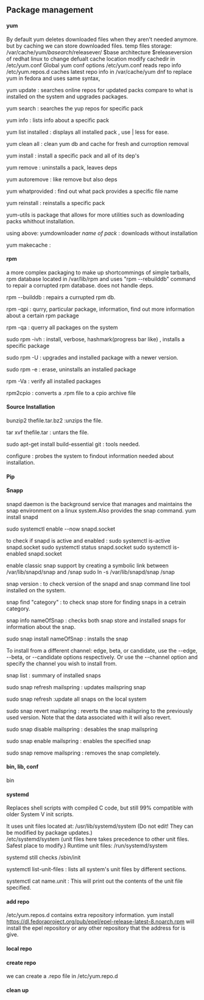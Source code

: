 
## Package management

#### yum
By default yum deletes downloaded files when they aren't needed anymore. but by caching we can store downloaded files.
temp files storage: /var/cache/yum/$basearch/$releasever/ $base architecture  $releaseversion of redhat linux
to change defualt cache location modify cachedir in /etc/yum.conf
Global yum conf options /etc/yum.conf
reads repo info /etc/yum.repos.d
caches latest repo info in /var/cache/yum
dnf to replace yum in fedora and uses same syntax,

yum update : searches online repos for updated packs compare to what is installed on the system and upgrades packages.

yum search : searches the yup repos for specific pack

yum info : lists info about a specific pack

yum list installed : displays all installed pack , use | less for ease.

yum clean all : clean yum db and cache for fresh and curroption removal

yum install : install a specific pack and all of its dep's

yum remove : uninstalls a pack, leaves deps

yum autoremove : like remove but also deps

yum whatprovided : find out what pack provides a specific file name

yum reinstall : reinstalls a specific pack

yum-utils is package that allows for more utilities such as downloading packs whithout installation.

using above: yumdownloader *name of pack* : downloads without installation

yum makecache : 


#### rpm
a more complex packaging to make up shortcommings of simple tarballs,
rpm database located in /var/lib/rpm and uses "rpm --rebuilddb" command to repair a corrupted rpm database.
does not handle deps.

rpm --builddb : repairs a currupted rpm db.

rpm -qpi : qurry, particular package, information, find out more information about a certain rpm package

rpm -qa : querry all packages on the system

sudo rpm -ivh : install, verbose, hashmark(progress bar like) , installs a specific package

sudo rpm -U : upgrades and installed package with a newer version.

sudo rpm -e : erase, uninstalls an installed package

rpm -Va : verify all installed packages

rpm2cpio : converts a .rpm file to a cpio archive file

#### Source Installation

bunzip2 thefile.tar.bz2 :unzips the file.

tar xvf thefile.tar : untars the file.

sudo apt-get install build-essential git : tools needed.

configure : probes the system to findout information needed about installation.




#### Pip

#### Snapp
snapd daemon is the background service that manages and maintains the snap environment on a linux system.Also provides the snap command.
yum install snapd

sudo systemctl enable --now snapd.socket

to check if snapd is active and enabled :
sudo systemctl is-active snapd.socket
sudo systemctl status snapd.socket
sudo systemctl is-enabled snapd.socket

enable classic snap support by creating a symbolic link between /var/lib/snapd/snap and /snap 
sudo ln -s /var/lib/snapd/snap /snap

snap version : to check version of the snapd and snap command line tool installed on the system.

snap find "category" : to check snap store for finding snaps in a cetrain category.

snap info nameOfSnap : checks both snap store and installed snaps for information about the snap.

sudo snap install nameOfSnap : installs the snap 

To install from a different channel: edge, beta, or candidate, use the --edge, --beta, or --candidate options respectively. Or use the --channel option and specify the channel you wish to install from.

snap list : summary of installed snaps

sudo snap refresh mailspring : updates mailspring snap

sudo snap refresh	:update all snaps on the local system

sudo snap revert mailspring : reverts the snap mailspring to the previously used version. Note that the data associated with it will also revert.

sudo snap disable mailspring : desables the snap mailspring

sudo snap enable mailspring : enables the specified snap

sudo snap remove mailspring : removes the snap completely.



#### bin, lib, conf

bin 


#### systemd
Replaces shell scripts with compiled C code, but still 99% compatible with older System V init scripts.

It uses unit files located at: /usr/lib/systemd/system (Do not edit! They can be modified by package updates.)  
                              /etc/systemd/system (unit files here takes precedence to other unit files. Safest place to modify.)
                               Runtime unit files: /run/systemd/system

systemd still checks /sbin/init

systemctl list-unit-files : lists all system's unit files by different sections.

systemctl cat name.unit : This will print out the contents of the unit file specified.


#### add repo
/etc/yum.repos.d contains extra repository information.
yum install https://dl.fedoraproject.org/pub/epel/epel-release-latest-8.noarch.rpm will install the epel repository or any other repository that the address for is give.


#### local repo

#### create repo
we can create a .repo file in /etc/yum.repo.d

#### clean up
